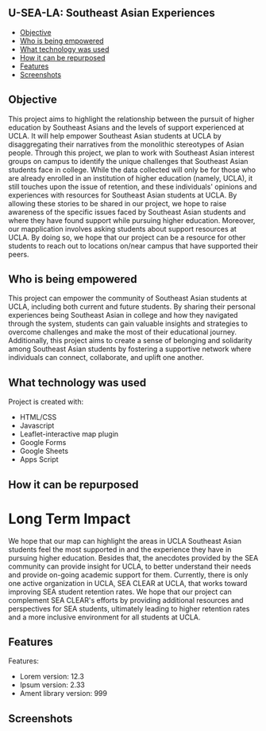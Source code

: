 ## U-SEA-LA: Southeast Asian Experiences

* [Objective](#objective)
* [Who is being empowered](#who-is-being-empowered)
* [What technology was used](#what-technology-was-used)
* [How it can be repurposed](#how-it-can-be-repurposed)
* [Features](#features)
* [Screenshots](#screenshots)



## Objective
This project aims to highlight the relationship between the pursuit of higher education by Southeast Asians and the levels of support experienced at UCLA. It will help empower Southeast Asian students at UCLA by disaggregating their narratives from the monolithic stereotypes of Asian people. Through this project, we plan to work with Southeast Asian interest groups on campus to identify the unique challenges that Southeast Asian students face in college. While the data collected will only be for those who are already enrolled in an institution of higher education (namely, UCLA), it still touches upon the issue of retention, and these individuals' opinions and experiences with resources for Southeast Asian students at UCLA. By allowing these stories to be shared in our project, we hope to raise awareness of the specific issues faced by Southeast Asian students and where they have found support while pursuing higher education. Moreover, our mapplication involves asking students about support resources at UCLA. By doing so, we hope that our project can be a resource for other students to reach out to locations on/near campus that have supported their peers.
	
## Who is being empowered
This project can empower the community of Southeast Asian students at UCLA, including both current and future students. By sharing their personal experiences being Southeast Asian in college and how they navigated through the system, students can gain valuable insights and strategies to overcome challenges and make the most of their educational journey. Additionally, this project aims to create a sense of belonging and solidarity among Southeast Asian students by fostering a supportive network where individuals can connect, collaborate, and uplift one another.

	
## What technology was used
Project is created with:
* HTML/CSS
* Javascript
* Leaflet-interactive map plugin
* Google Forms
* Google Sheets
* Apps Script


## How it can be repurposed
# Long Term Impact
We hope that our map can highlight the areas in UCLA Southeast Asian students feel the most supported in and the experience they have in pursuing higher education. Besides that, the anecdotes provided by the SEA community can provide insight for UCLA, to better understand their needs and provide on-going academic support for them. Currently, there is only one active organization in UCLA, SEA CLEAR at UCLA, that works toward improving SEA student retention rates. We hope that our project can complement SEA CLEAR's efforts by providing additional resources and perspectives for SEA students, ultimately leading to higher retention rates and a more inclusive environment for all students at UCLA.

## Features
Features:
* Lorem version: 12.3
* Ipsum version: 2.33
* Ament library version: 999

## Screenshots
